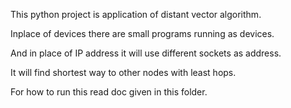 This python project is application of distant vector algorithm.

Inplace of devices there are small programs running as devices.

And in place of IP address it will use different sockets as address.

It will find shortest way to other nodes with least hops.

For how to run this read doc given in this folder.
